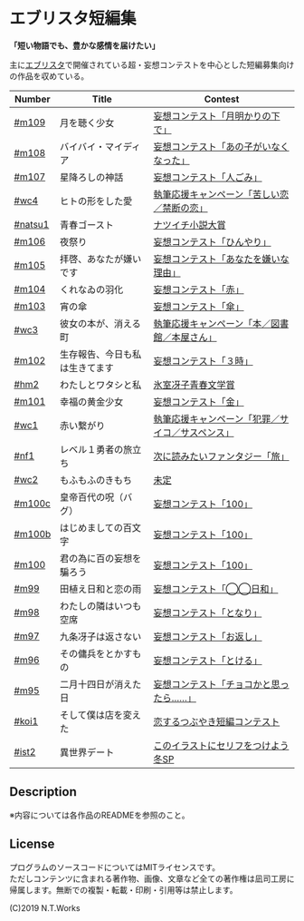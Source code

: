 # エブリスタ短編集

**「短い物語でも、豊かな感情を届けたい」**

主に[エブリスタ](Estar)で開催されている超・妄想コンテストを中心とした短編募集向けの作品を収めている。

| Number | Title | Contest |
| --- | --- | --- |
| [#m109](moonlight/README.md) | 月を聴く少女 | [妄想コンテスト「月明かりの下で」](https://estar.jp/official_contests/159402) |
| [#m108](vanishcat/README.md) | バイバイ・マイディア | [妄想コンテスト「あの子がいなくなった」](https://estar.jp/official_contests/159400) |
| [#m107](hitogomi/README.md) | 星降ろしの神話 | [妄想コンテスト「人ごみ」](https://estar.jp/official_contests/159394) |
| [#wc4](forbidden/README.md) | ヒトの形をした愛 | [執筆応援キャンペーン「苦しい恋／禁断の恋」](https://estar.jp/official_contests/159363) |
| [#natsu1](bghost/README.md) | 青春ゴースト | [ナツイチ小説大賞](https://estar.jp/official_contests/159383) |
| [#m106](festa/README.md) | 夜祭り | [妄想コンテスト「ひんやり」](https://estar.jp/official_contests/159368) |
| [#m105](disliked/README.md) | 拝啓、あなたが嫌いです | [妄想コンテスト「あなたを嫌いな理由」](https://estar.jp/official_contests/159365) |
| [#m104](emergence/README.md) | くれなゐの羽化 | [妄想コンテスト「赤」](https://estar.jp/official_contests/159362) |
| [#m103](umbrella/README.md) | 宵の傘 | [妄想コンテスト「傘」](https://estar.jp/official_contests/159357) |
| [#wc3](lostbook/README.md) | 彼女の本が、消える町 | [執筆応援キャンペーン「本／図書館／本屋さん」](https://estar.jp/official_contests/159350) |
| [#m102](todaylive/README.md) | 生存報告、今日も私は生きてます | [妄想コンテスト「３時」](https://estar.jp/official_contests/159354) |
| [#hm2](anotherme/README.md) | わたしとワタシと私 | [氷室冴子青春文学賞](https://estar.jp/official_contests/159347) |
| [#m101](golden/README.md) | 幸福の黄金少女 | [妄想コンテスト「金」](https://estar.jp/official_contests/159346) |
| [#wc1](redchain/README.md) | 赤い繋がり | [執筆応援キャンペーン「犯罪／サイコ／サスペンス」](https://estar.jp/official_contests/159257) |
| [#nf1](lv1yusha/README.md) | レベル１勇者の旅立ち | [次に読みたいファンタジー「旅」](https://estar.jp/official_contests/159045) |
| [#wc2](mofu/README.md) | もふもふのきもち | [未定](https://estar.jp/) |
| [#m100c](emperor100/README.md) | 皇帝百代の呪（バグ） | [妄想コンテスト「100」](https://estar.jp/_ofcl_evt_outline?e=159345) |
| [#m100b](s100b/README.md) | はじめましての百文字 | [妄想コンテスト「100」](https://estar.jp/_ofcl_evt_outline?e=159345) |
| [#m100](s100/README.md) | 君の為に百の妄想を騙ろう | [妄想コンテスト「100」](https://estar.jp/_ofcl_evt_outline?e=159345) |
| [#m99](hiyori/README.md) | 田植え日和と恋の雨 | [妄想コンテスト「◯◯日和」](https://estar.jp/_ofcl_evt_outline?e=159287) |
| [#m98](tonari/README.md) | わたしの隣はいつも空席 | [妄想コンテスト「となり」](https://estar.jp/_ofcl_evt_outline?e=158968) |
| [#m97](okaeshi/README.md) | 九条冴子は返さない | [妄想コンテスト「お返し」](https://estar.jp/_ofcl_evt_outline?e=158796) |
| [#m96](tokeru/README.md) | その傭兵をとかすもの | [妄想コンテスト「とける」](https://estar.jp/_ofcl_evt_outline?e=158669) |
| [#m95](choco/README.md) | 二月十四日が消えた日 | [妄想コンテスト「チョコかと思ったら……」](https://estar.jp/_ofcl_evt_outline?e=158512) |
| [#koi1](koitsubu/README.md) | そして僕は店を変えた | [恋するつぶやき短編コンテスト](https://estar.jp/_ofcl_evt_outline?e=158970) |
| [#ist2](illust2/README.md) | 異世界デート | [このイラストにセリフをつけよう冬SP](https://estar.jp/_ofcl_evt_outline?e=158658) |

## Description

※内容については各作品のREADMEを参照のこと。

## License

プログラムのソースコードについてはMITライセンスです。  
ただしコンテンツに含まれる著作物、画像、文章など全ての著作権は凪司工房に帰属します。無断での複製・転載・印刷・引用等は禁止します。

(C)2019 N.T.Works

